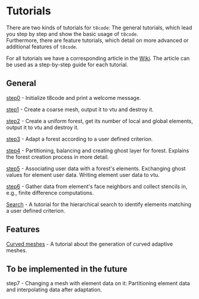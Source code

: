 # Tutorials

There are two kinds of tutorials for `t8code`: The general tutorials, which lead you step by step and show the basic usage of `t8code`.  
Furthermore, there are feature tutorials, which detail on more advanced or additional features of `t8code`. 

For all tutorials we have a corresponding article in the [Wiki](https://github.com/DLR-AMR/t8code/wiki/Tutorial---Overview). The article can be used as a step-by-step guide for each tutorial.


## General

[step0](https://github.com/DLR-AMR/t8code/wiki/Step-0---Hello-World) - 
Initialize t8code and print a welcome message.

[step1](https://github.com/DLR-AMR/t8code/wiki/Step-1---Creating-a-coarse-mesh) - 
Create a coarse mesh, output it to vtu and destroy it.

[step2](https://github.com/DLR-AMR/t8code/wiki/Step-2---Creating-a-uniform-forest) - 
Create a uniform forest, get its number of local and global elements, output it to vtu and destroy it.

[step3](https://github.com/DLR-AMR/t8code/wiki/Step-3---Adapting-a-forest) - 
Adapt a forest according to a user defined criterion.

[step4](https://github.com/DLR-AMR/t8code/wiki/Step-4---Partition,-Balance,-Ghost) - 
Partitioning, balancing and creating ghost layer for forest. Explains the forest creation process in more detail.

[step5](https://github.com/DLR-AMR/t8code/wiki/Step-5---Store-element-data) - 
Associating user data with a forest's elements. Exchanging ghost values for element user data. Writing element user data to vtu.

[step6](https://github.com/DLR-AMR/t8code/wiki/Step-6-Computing-stencils) - 
Gather data from element's face neighbors and collect stencils in, e.g., finite difference computations.

[Search](https://github.com/DLR-AMR/t8code/wiki/Tutorial:-Search) - 
A tutorial for the hierarchical search to identify elements matching a user defined criterion.


## Features

[Curved meshes](https://github.com/DLR-AMR/t8code/wiki/Feature---Curved-meshes) - 
A tutorial about the generation of curved adaptive meshes.
## To be implemented in the future

step7 - Changing a mesh with element data on it: Partitioning element data and interpolating data after adaptation.
